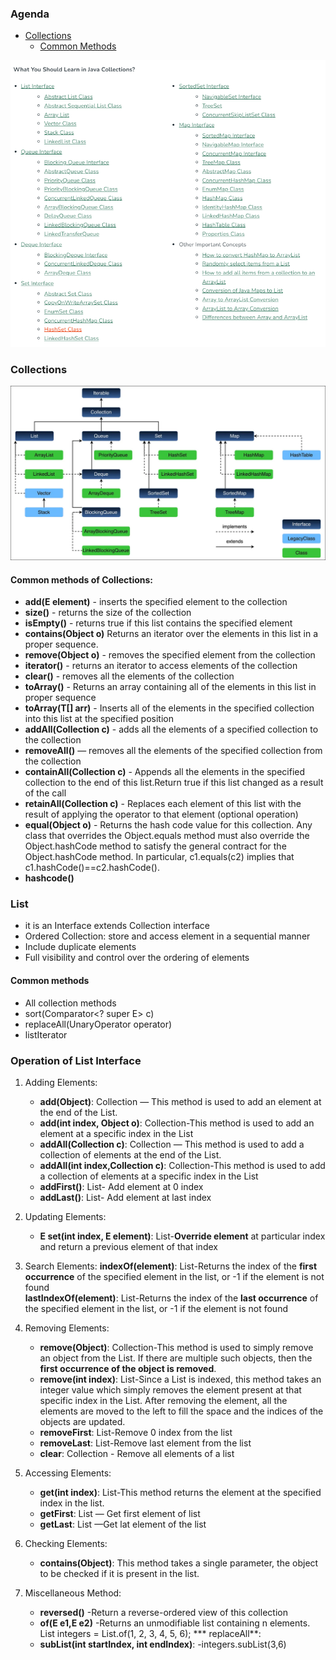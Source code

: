 ### Agenda

* [Collections](#collections)
   * [Common Methods](#common-methods-of-collections)

![Topics to be covered.png](..%2F..%2F..%2Fresources%2FTopics%20to%20be%20covered.png)

### Collections

![CollectionFramework.png](..%2F..%2F..%2Fresources%2FCollectionFramework.png)

#### Common methods of Collections:

* **add(E element)** - inserts the specified element to the collection
* **size()** - returns the size of the collection
* **isEmpty()** - returns true if this list contains the specified element
* **contains(Object o)** Returns an iterator over the elements in this list in a proper sequence.
* **remove(Object o)** - removes the specified element from the collection
* **iterator()** - returns an iterator to access elements of the collection
* **clear()** - removes all the elements of the collection
* **toArray()** - Returns an array containing all of the elements in this list in proper sequence
* **toArray(T[] arr)** - Inserts all of the elements in the specified collection into this list at the specified
  position
* **addAll(Collection c)** - adds all the elements of a specified collection to the collection
* **removeAll()** — removes all the elements of the specified collection from the collection
* **containAll(Collection c)** - Appends all the elements in the specified collection to the end of this list.Return
  true if this list changed as a result of the call
* **retainAll(Collection c)** - Replaces each element of this list with the result of applying the operator to that
  element (optional operation)
* **equal(Object o)** - Returns the hash code value for this collection. Any class that overrides the Object.equals
  method must also override the Object.hashCode method to satisfy the general contract for the Object.hashCode method.
  In particular, c1.equals(c2) implies that c1.hashCode()==c2.hashCode().
* **hashcode()**

### List

* it is an Interface extends Collection interface
* Ordered Collection: store and access element in a sequential manner
* Include duplicate elements
* Full visibility and control over the ordering of elements

#### Common methods

* All collection methods
* sort(Comparator<? super E> c)
* replaceAll(UnaryOperator<E> operator)
* listIterator

### Operation of List Interface

1. Adding Elements:
   * **add(Object)**: Collection — This method is used to add an element at the end of the List.
   * **add(int index, Object o)**: Collection-This method is used to add an element at a specific index in the List
   * **addAll(Collection c)**: Collection — This method is used to add a collection of elements at the end of the List.
   * **addAll(int index,Collection c)**: Collection-This method is used to add a collection of elements at a specific
     index in the List
   * **addFirst()**: List- Add element at 0 index
   * **addLast()**: List- Add element at last index

2. Updating Elements:
   * **E set(int index, E element)**: List-**Override element** at particular index and return a previous element of
     that index

3. Search Elements:
   **indexOf(element)**:  List-Returns the index of the **first occurrence** of the specified element in the list, or -1
   if the element is not found      
   **lastIndexOf(element)**:  List-Returns the index of the **last occurrence** of the specified element in the list, or
   -1 if the element is not found
4. Removing Elements:
   * **remove(Object)**: Collection-This method is used to simply remove an object from the List. If there are multiple
     such objects, then the **first occurrence of the object is removed**.
   * **remove(int index)**: List-Since a List is indexed, this method takes an integer value which simply removes the
     element present at that specific index in the List. After removing the element, all the elements are moved to the
     left to fill the space and the indices of the objects are updated.
   * **removeFirst**: List-Remove 0 index from the list
   * **removeLast**: List-Remove last element from the list
   * **clear**: Collection - Remove all elements of a list
5. Accessing Elements:
   * **get(int index)**: List-This method returns the element at the specified index in the list.
   * **getFirst**: List — Get first element of list
   * **getLast**: List —Get lat element of the list
6. Checking Elements:
   * **contains(Object)**: This method takes a single parameter, the object to be checked if it is present in the list.
7. Miscellaneous Method:
   * **reversed()** -Return a reverse-ordered view of this collection
   * **of(E e1,E e2)** -Returns an unmodifiable list containing n elements. List<Integer> integers = List.of(1, 2, 3, 4,
     5, 6);
     *** replaceAll**:
   * **subList(int startIndex, int endIndex)**: -integers.subList(3,6)